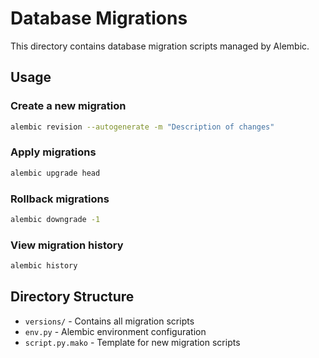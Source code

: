 # Database Migrations

This directory contains database migration scripts managed by Alembic.

## Usage

### Create a new migration
```bash
alembic revision --autogenerate -m "Description of changes"
```

### Apply migrations
```bash
alembic upgrade head
```

### Rollback migrations
```bash
alembic downgrade -1
```

### View migration history
```bash
alembic history
```

## Directory Structure
- `versions/` - Contains all migration scripts
- `env.py` - Alembic environment configuration
- `script.py.mako` - Template for new migration scripts